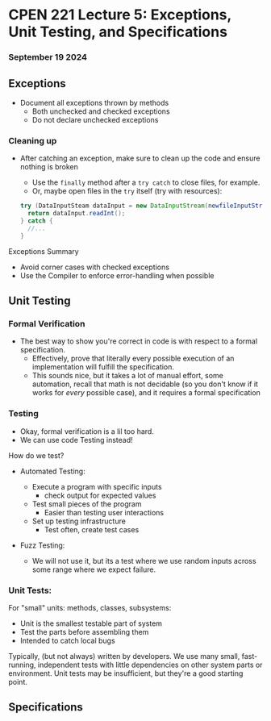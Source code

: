 # **CPEN 221 Lecture 5: Exceptions, Unit Testing, and Specifications**
### September 19 2024

## **Exceptions**
- Document all exceptions thrown by methods
  - Both unchecked and checked exceptions
  - Do not declare unchecked exceptions

### Cleaning up

- After catching an exception, make sure to clean up the code and ensure nothing is broken
  - Use the `finally` method after a `try catch` to close files, for example.
  - Or, maybe open files in the `try` itself (try with resources):
  
  ```java
  try (DataInputSteam dataInput = new DataInputStream(newfileInputStream(fileName))) {
    return dataInput.readInt();
  } catch {
    //...
  }
  ```

Exceptions Summary
- Avoid corner cases with checked exceptions
- Use the Compiler to enforce error-handling when possible


## Unit Testing

### **Formal Verification**

- The best way to show you're correct in code is with respect to a formal specification.
  - Effectively, prove that literally every possible execution of an implementation will fulfill the specification.
  - This sounds nice, but it takes a lot of manual effort, some automation, recall that math is not decidable (so you don't know if it works for *every* possible case), and it requires a formal specification

### **Testing**
- Okay, formal verification is a lil too hard.
- We can use code Testing instead!

How do we test?
- Automated Testing:
  - Execute a program with specific inputs
    - check output for expected values
  - Test small pieces of the program
    - Easier than testing user interactions
  - Set up testing infrastructure
    - Test often, create test cases

- Fuzz Testing:
  - We will not use it, but its a test where we use random inputs across some range where we expect failure.


### **Unit Tests:**

For "small" units: methods, classes, subsystems:
- Unit is the smallest testable part of system
- Test the parts before assembling them
- Intended to catch local bugs

Typically, (but not always) written by developers. We use many small, fast-running, independent tests with little dependencies on other system parts or environment. Unit tests may be insufficient, but they're a good starting point.

## Specifications

